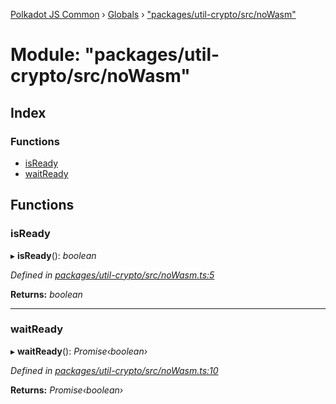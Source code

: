 [Polkadot JS Common](../README.md) › [Globals](../globals.md) › ["packages/util-crypto/src/noWasm"](_packages_util_crypto_src_nowasm_.md)

# Module: "packages/util-crypto/src/noWasm"

## Index

### Functions

* [isReady](_packages_util_crypto_src_nowasm_.md#isready)
* [waitReady](_packages_util_crypto_src_nowasm_.md#waitready)

## Functions

###  isReady

▸ **isReady**(): *boolean*

*Defined in [packages/util-crypto/src/noWasm.ts:5](https://github.com/polkadot-js/common/blob/91340577/packages/util-crypto/src/noWasm.ts#L5)*

**Returns:** *boolean*

___

###  waitReady

▸ **waitReady**(): *Promise‹boolean›*

*Defined in [packages/util-crypto/src/noWasm.ts:10](https://github.com/polkadot-js/common/blob/91340577/packages/util-crypto/src/noWasm.ts#L10)*

**Returns:** *Promise‹boolean›*
